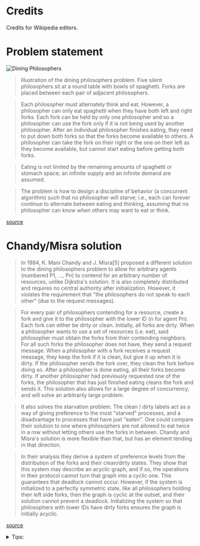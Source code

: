 # Credits

Credits for Wikipedia editors.

# Problem statement

![Dining Philosophers](https://upload.wikimedia.org/wikipedia/commons/thumb/7/7b/An_illustration_of_the_dining_philosophers_problem.png/440px-An_illustration_of_the_dining_philosophers_problem.png)
> Illustration of the dining philosophers problem.
Five silent philosophers sit at a round table with bowls of spaghetti. Forks are placed between each pair of adjacent philosophers.

> Each philosopher must alternately think and eat. However, a philosopher can only eat spaghetti when they have both left and right forks. Each fork can be held by only one philosopher and so a philosopher can use the fork only if it is not being used by another philosopher. After an individual philosopher finishes eating, they need to put down both forks so that the forks become available to others. A philosopher can take the fork on their right or the one on their left as they become available, but cannot start eating before getting both forks.

> Eating is not limited by the remaining amounts of spaghetti or stomach space; an infinite supply and an infinite demand are assumed.

> The problem is how to design a discipline of behavior (a concurrent algorithm) such that no philosopher will starve; i.e., each can forever continue to alternate between eating and thinking, assuming that no philosopher can know when others may want to eat or think.

[source](https://en.wikipedia.org/wiki/Dining_philosophers_problem)

# Chandy/Misra solution

> In 1984, K. Mani Chandy and J. Misra[5] proposed a different solution to the dining philosophers problem to allow for arbitrary agents (numbered P1, ..., Pn) to contend for an arbitrary number of resources, unlike Dijkstra's solution. It is also completely distributed and requires no central authority after initialization. However, it violates the requirement that "the philosophers do not speak to each other" (due to the request messages).

> For every pair of philosophers contending for a resource, create a fork and give it to the philosopher with the lower ID (n for agent Pn). Each fork can either be dirty or clean. Initially, all forks are dirty.
When a philosopher wants to use a set of resources (i.e. eat), said philosopher must obtain the forks from their contending neighbors. For all such forks the philosopher does not have, they send a request message.
When a philosopher with a fork receives a request message, they keep the fork if it is clean, but give it up when it is dirty. If the philosopher sends the fork over, they clean the fork before doing so.
After a philosopher is done eating, all their forks become dirty. If another philosopher had previously requested one of the forks, the philosopher that has just finished eating cleans the fork and sends it.
This solution also allows for a large degree of concurrency, and will solve an arbitrarily large problem.

> It also solves the starvation problem. The clean / dirty labels act as a way of giving preference to the most "starved" processes, and a disadvantage to processes that have just "eaten". One could compare their solution to one where philosophers are not allowed to eat twice in a row without letting others use the forks in between. Chandy and Misra's solution is more flexible than that, but has an element tending in that direction.

> In their analysis they derive a system of preference levels from the distribution of the forks and their clean/dirty states. They show that this system may describe an acyclic graph, and if so, the operations in their protocol cannot turn that graph into a cyclic one. This guarantees that deadlock cannot occur. However, if the system is initialized to a perfectly symmetric state, like all philosophers holding their left side forks, then the graph is cyclic at the outset, and their solution cannot prevent a deadlock. Initializing the system so that philosophers with lower IDs have dirty forks ensures the graph is initially acyclic.

[source](https://en.wikipedia.org/wiki/Dining_philosophers_problem#Chandy.2FMisra_solution)

<details>
  <summary>Tips:</summary>
  <ul>
    <li>Consider usage of Actor pattern</li>
    <li>library that easier actor pattern usage: [kontrator](https://github.com/RuedigerMoeller/kontraktor)</li>
  </ul>
</details>
